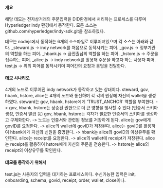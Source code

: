 #### 개요
해당 데모는 전자상거래의 주문입력을 DID환경에서 처리하는 프로세스를 다루며
Hyperledger indy 환경에서 동작한다.
모든 소스는 github.com/hyperledger/indy-sdk.git을 참조하였다.

데모는 nodejs에서 동작하는 6개의 소스파일로 이루어져있으며 
각 소스는 아래와 같다.
_steward.js -> indy network를 처음으로 동작시키는 피어.
_gov.js -> 정부기관의 역할을 하는 피어.
_hbank.js -> 금전출납의 역할을 하는 피어.
_hstore.js -> 주문을 접수하는 피어.
_alice.js -> indy network를 활용해 주문을 하고자 하는 사용자 피어.
test.js -> 위의 피어를 동작시키며 피어간의 요청과 응답을 전달한다.

#### 데모 시나리오
4개의 노드로 이루어진 indy network가 동작하고 있는 상태이다.
steward, gov, hbank, hstore, alice는 4개의 노드와 통신하며 각 각의 원장에 자신의 wallet을 생성하였다.
steward는 gov, hbank, hstore에게 'TRUST_ANCHOR' 역할을 부여한다.
 -> gov, hbank, hstore는 상승된 권한으로 더 큰 영향을 행사할 수 있다.(인증서 스키마 생성, 인증서 발급 등)
gov, hbank, hstore는 각자가 필요한 인증서의 스키마를 생성하고 구체화한다.
 -> 노드는 인증서와 관련된 정보를 저장하게 된다.
alice는 gov에게 govID를 요청한다.
 -> alice의 wallet에 govID가 저장된다.
alice는 govID를 활용하여 hbank에게 자신의 신원을 증명한다.
 -> hbank는 alice의 govID의 이상유무를 확인한다.
alice는 receipt를 요청한다.
 -> alice의 wallet에 receipt가 저장된다.
alice는 receipt를 활용하여 hstore에게 자신의 주문을 전송한다.
 -> hstore는 alice의 receipt의 이상유무를 확인한다.
 
#### 데모를 동작하기 위해서
test.js는 사용자의 입력을 대기하는 프로세스이다.
수신가능한 입력은 init, onboarding, schema, govid, receipt, order, wallet, close이다.
